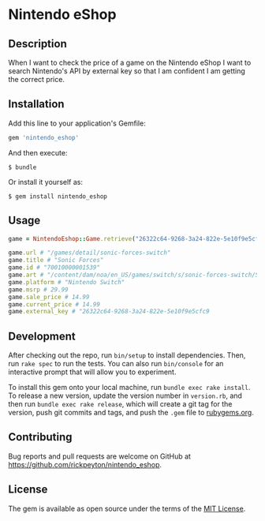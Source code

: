 # Nintendo eShop

## Description

When I want to check the price of a game on the Nintendo eShop I want to search Nintendo's API by external key so that I am confident I am getting the correct price.

## Installation

Add this line to your application's Gemfile:

```ruby
gem 'nintendo_eshop'
```

And then execute:

    $ bundle

Or install it yourself as:

    $ gem install nintendo_eshop

## Usage

```ruby
game = NintendoEshop::Game.retrieve("26322c64-9268-3a24-822e-5e10f9e5cfc9")

game.url # "/games/detail/sonic-forces-switch"
game.title # "Sonic Forces"
game.id # "70010000001539"
game.art # "/content/dam/noa/en_US/games/switch/s/sonic-forces-switch/Switch_SonicForces_box.png"
game.platform # "Nintendo Switch"
game.msrp # 29.99
game.sale_price # 14.99
game.current_price # 14.99
game.external_key # "26322c64-9268-3a24-822e-5e10f9e5cfc9
```

## Development

After checking out the repo, run `bin/setup` to install dependencies. Then, run `rake spec` to run the tests. You can also run `bin/console` for an interactive prompt that will allow you to experiment.

To install this gem onto your local machine, run `bundle exec rake install`. To release a new version, update the version number in `version.rb`, and then run `bundle exec rake release`, which will create a git tag for the version, push git commits and tags, and push the `.gem` file to [rubygems.org](https://rubygems.org).

## Contributing

Bug reports and pull requests are welcome on GitHub at https://github.com/rickpeyton/nintendo_eshop.

## License

The gem is available as open source under the terms of the [MIT License](https://opensource.org/licenses/MIT).
